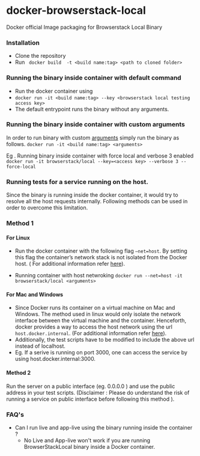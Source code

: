 # docker-browserstack-local
Docker official Image packaging for Browserstack Local Binary

### Installation
- Clone the repository
- Run ``` docker build  -t <build name:tag> <path to cloned folder>``` 

### Running the binary inside container with default command
 - Run the docker container using  
- ```docker run -it <build name:tag> --key <browserstack local testing access key>```
- The default entrypoint runs the binary without any arguments.

### Running the binary inside container with custom arguments
In order to run binary with custom [arguments](https://browserstack.com/local-testing) simply run the binary as follows.
`docker run -it <build name:tag> <arguments>`

Eg . Running binary inside container with force local and verbose 3 enabled
`docker run -it browserstack/local --key=<access key> --verbose 3 --force-local`


### Running tests for a service running on the host. 
Since the binary is running inside the docker container, it would try to resolve all the host requests internally. Following methods can be used in order to overcome this limitation.

### Method 1
#### For Linux
- Run the docker container with the following flag `–net=host`. By setting this flag the container’s network stack is not isolated from the Docker host. ( For additional information refer [here](https://docs.docker.com/network/host/)).

- Running container with host netwroking
```docker run --net=host -it browserstack/local <arguments>```

#### For Mac and Windows
- Since Docker runs its container on a virtual machine on Mac and Windows. The method used in linux would only isolate the network interface between the virtual machine and the container. Henceforth, docker provides a way to access the host network using the url  `host.docker.internal`. (For additional information refer [here](https://docs.docker.com/docker-for-mac/networking/)).
- Additionally, the test scripts have to be modified to include the above url instead of localhost.
- Eg. If a serive is running on port 3000, one can access the service by using host.docker.internal:3000.

#### Method 2
Run the server on a public interface (eg. 0.0.0.0 ) and use the public address in your test scripts. 
(Disclaimer : Please do understand the risk of running a service on public interface before following this method ).

### FAQ's
* Can I run live and app-live using the binary running inside the container ?
  - No Live and App-live won't work if you are running BrowserStackLocal binary inside a Docker container.
  
